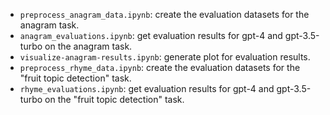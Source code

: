 - `preprocess_anagram_data.ipynb`: create the evaluation datasets for the anagram task.
- `anagram_evaluations.ipynb`: get evaluation results for gpt-4 and gpt-3.5-turbo on the anagram task.
- `visualize-anagram-results.ipynb`: generate plot for evaluation results.
- `preprocess_rhyme_data.ipynb`: create the evaluation datasets for the "fruit topic detection" task.
- `rhyme_evaluations.ipynb`: get evaluation results for gpt-4 and gpt-3.5-turbo on the "fruit topic detection" task.